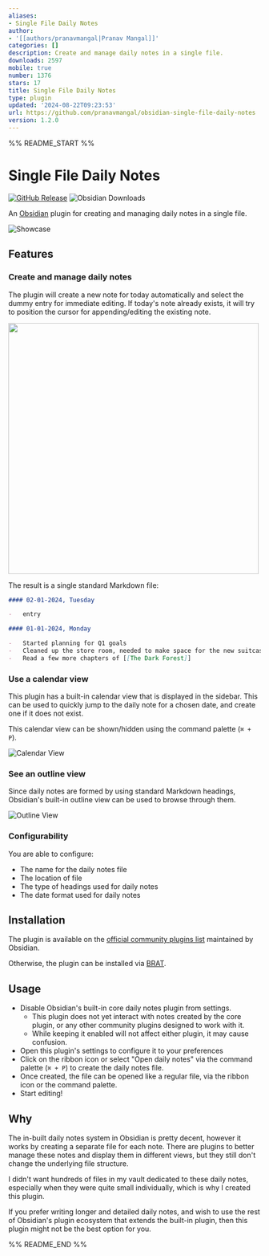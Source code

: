 ```yaml
---
aliases:
- Single File Daily Notes
author:
- '[[authors/pranavmangal|Pranav Mangal]]'
categories: []
description: Create and manage daily notes in a single file.
downloads: 2597
mobile: true
number: 1376
stars: 17
title: Single File Daily Notes
type: plugin
updated: '2024-08-22T09:23:53'
url: https://github.com/pranavmangal/obsidian-single-file-daily-notes
version: 1.2.0
---
```


%% README_START %%

# Single File Daily Notes
[![GitHub Release](https://img.shields.io/github/v/release/pranavmangal/obsidian-single-file-daily-notes?sort=semver&style=for-the-badge&color=%2346A758)](https://github.com/pranavmangal/obsidian-single-file-daily-notes/releases/latest)
![Obsidian Downloads](https://img.shields.io/badge/dynamic/json?url=https%3A%2F%2Fraw.githubusercontent.com%2Fobsidianmd%2Fobsidian-releases%2FHEAD%2Fcommunity-plugin-stats.json&query=%24%5B'single-file-daily-notes'%5D%5B'downloads'%5D&style=for-the-badge&logo=obsidian&label=Downloads&color=%23FFBA18)

An [Obsidian](https://obsidian.md) plugin for creating and managing daily notes in a single file.

![Showcase](https://raw.githubusercontent.com/pranavmangal/obsidian-single-file-daily-notes/HEAD//images/showcase.png)

## Features

### Create and manage daily notes

The plugin will create a new note for today automatically and select the dummy entry for immediate editing. If today's note already exists, it will try to position the cursor for appending/editing the existing note.

<img src='images/editing.png' width='500'>

The result is a single standard Markdown file:

```md
#### 02-01-2024, Tuesday

-   entry

#### 01-01-2024, Monday

-   Started planning for Q1 goals
-   Cleaned up the store room, needed to make space for the new suitcase
-   Read a few more chapters of [[The Dark Forest]]
```

### Use a calendar view

This plugin has a built-in calendar view that is displayed in the sidebar. This can be used to quickly jump to the daily note for a chosen date, and create one if it does not exist.

This calendar view can be shown/hidden using the command palette (`⌘ + P`).

![Calendar View](https://raw.githubusercontent.com/pranavmangal/obsidian-single-file-daily-notes/HEAD//images/calendar-view.png)

### See an outline view

Since daily notes are formed by using standard Markdown headings, Obsidian's built-in outline view can be used to browse through them.

![Outline View](https://raw.githubusercontent.com/pranavmangal/obsidian-single-file-daily-notes/HEAD//images/outline-view.png)

### Configurability

You are able to configure:

-   The name for the daily notes file
-   The location of file
-   The type of headings used for daily notes
-   The date format used for daily notes

## Installation

The plugin is available on the [official community plugins list](https://obsidian.md/plugins?id=single-file-daily-notes) maintained by Obsidian.

Otherwise, the plugin can be installed via [BRAT](https://github.com/TfTHacker/obsidian42-brat).

## Usage

-   Disable Obsidian's built-in core daily notes plugin from settings.
    - This plugin does not yet interact with notes created by the core plugin, or any other community plugins designed to work with it.
    - While keeping it enabled will not affect either plugin, it may cause confusion.
-   Open this plugin's settings to configure it to your preferences
-   Click on the ribbon icon or select "Open daily notes" via the command palette (`⌘ + P`) to create the daily notes file.
-   Once created, the file can be opened like a regular file, via the ribbon icon or the command palette.
-   Start editing!

## Why

The in-built daily notes system in Obsidian is pretty decent, however it works by creating a separate file for each note. There are plugins to better manage these notes and display them in different views, but they still don't change the underlying file structure.

I didn't want hundreds of files in my vault dedicated to these daily notes, especially when they were quite small individually, which is why I created this plugin.

If you prefer writing longer and detailed daily notes, and wish to use the rest of Obsidian's plugin ecosystem that extends the built-in plugin, then this plugin might not be the best option for you.


%% README_END %%